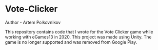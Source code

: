 # Vote-Clicker

Author - Artem Polkovnikov

This repository contains code that I wrote for the Vote Clicker game while working with eGames13 in 2020. This project was made using Unity. The game is no longer supported and was removed from Google Play. 

